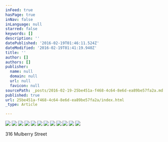 ```yaml
---
inFeed: true
hasPage: true
inNav: false
inLanguage: null
starred: false
keywords: []
description: ''
datePublished: '2016-02-19T01:46:11.524Z'
dateModified: '2016-02-19T01:41:19.940Z'
title: ''
author: []
authors: []
publisher:
  name: null
  domain: null
  url: null
  favicon: null
sourcePath: _posts/2016-02-19-25be451a-f468-4c64-8e6d-ea89be57fa2a.md
published: true
url: 25be451a-f468-4c64-8e6d-ea89be57fa2a/index.html
_type: Article

---
```

![](https://the-grid-user-content.s3-us-west-2.amazonaws.com/eb523114-3697-4593-961b-058ad35a752f.JPG)
![](https://the-grid-user-content.s3-us-west-2.amazonaws.com/27cab34c-2904-46ea-b26f-1bb75d2e39e0.JPG)
![](https://the-grid-user-content.s3-us-west-2.amazonaws.com/24e18adc-fcde-49fd-afd0-e18c68534a26.JPG)
![](https://the-grid-user-content.s3-us-west-2.amazonaws.com/67d2b006-afbc-45e7-b719-143ba2ad7388.JPG)
![](https://the-grid-user-content.s3-us-west-2.amazonaws.com/bcee85ee-d2d5-45df-a57c-fe00655fbeee.JPG)
![](https://the-grid-user-content.s3-us-west-2.amazonaws.com/b34ca4d9-1f1a-49d1-8286-e65fb637bc14.JPG)
![](https://the-grid-user-content.s3-us-west-2.amazonaws.com/3b7a192f-8b4e-4444-b0ab-ee200ac505c2.JPG)
![](https://the-grid-user-content.s3-us-west-2.amazonaws.com/2884ceed-a247-44a4-9e1f-49ebef87c7b4.JPG)
![](https://the-grid-user-content.s3-us-west-2.amazonaws.com/dbe9b7ba-49f1-40ad-9f22-20abb5a34758.JPG)
![](https://the-grid-user-content.s3-us-west-2.amazonaws.com/8d87a9c0-1034-4c66-a21e-286a17e4120a.JPG)
![](https://the-grid-user-content.s3-us-west-2.amazonaws.com/2b7c265c-e329-47e5-b2c1-d01d80eb1e0f.JPG)
![](https://the-grid-user-content.s3-us-west-2.amazonaws.com/9748c5a8-a26a-4c31-8c35-e444d19e4965.JPG)

316 Mulberry Street